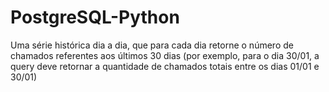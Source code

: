 # PostgreSQL-Python
Uma série histórica dia a dia, que para cada dia retorne o número de chamados referentes aos últimos 30 dias (por exemplo, para o dia 30/01, a query deve retornar a quantidade de chamados totais entre os dias 01/01 e 30/01)
